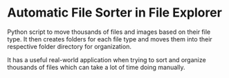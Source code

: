 # Automatic File Sorter in File Explorer
Python script to move thousands of files and images based on their file type. It then creates folders for each file type and moves them into their respective folder directory for organization.

It has a useful real-world application when trying to sort and organize thousands of files which can take a lot of time doing manually.
